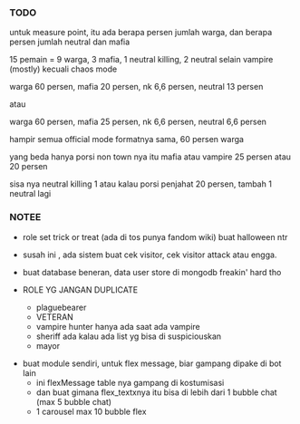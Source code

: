 ### TODO

untuk measure point, itu ada berapa persen jumlah warga, dan berapa persen jumlah neutral dan mafia

15 pemain = 9 warga, 3 mafia, 1 neutral killing, 2 neutral selain vampire (mostly) kecuali chaos mode

warga 60 persen, mafia 20 persen, nk 6,6 persen, neutral 13 persen

atau

warga 60 persen, mafia 25 persen, nk 6,6 persen, neutral 6,6 persen

hampir semua official mode formatnya sama, 60 persen warga

yang beda hanya porsi non town nya itu mafia atau vampire 25 persen atau 20 persen

sisa nya neutral killing 1 atau kalau porsi penjahat 20 persen, tambah 1 neutral lagi

### NOTEE

- role set trick or treat (ada di tos punya fandom wiki) buat halloween ntr

- susah ini , ada sistem buat cek visitor, cek visitor attack atau engga.

- buat database beneran, data user store di mongodb freakin' hard tho

- ROLE YG JANGAN DUPLICATE
  - plaguebearer
  - VETERAN
  - vampire hunter hanya ada saat ada vampire
  - sheriff ada kalau ada list yg bisa di suspiciouskan
  - mayor

* buat module sendiri, untuk flex message, biar gampang dipake di bot lain
  - ini flexMessage table nya gampang di kostumisasi
  - dan buat gimana flex_textxnya itu bisa di lebih dari 1 bubble chat (max 5 bubble chat)
  - 1 carousel max 10 bubble flex
